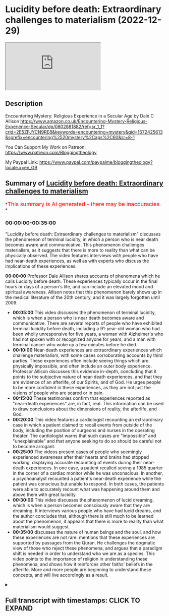# Lucidity before death: Extraordinary challenges to materialism (2022-12-29)

<iframe loading='lazy' allow='autoplay' src='https://www.youtube.com/embed/Xsuu31AUCRw'></iframe>

## Description

Encountering Mystery: Religious Experience in a Secular Age by Dale C Allison <https://www.amazon.co.uk/Encountering-Mystery-Religious-Experience-Secular/dp/0802881882/ref=sr_1_1?crid=2E5ZFJYCN9RE8&keywords=encountering+mystery&qid=1672425613&sprefix=encountering%2520mystery%2Caps%2C60&sr=8-1>

You Can Support My Work on Patreon:
<https://www.patreon.com/Bloggingtheology>

My Paypal Link:
<https://www.paypal.com/paypalme/bloggingtheology?locale.x=en_GB>

## Summary of [Lucidity before death: Extraordinary challenges to materialism](https://www.youtube.com/watch?v=Xsuu31AUCRw)

\*<span style="color:red; font-size:125%">This summary is AI generated - there may be inaccuracies</span>. \*

### <a onclick="modifyYTiframeseektime('0')">00:00:00-00:35:00</a>

"Lucidity before death: Extraordinary challenges to materialism" discusses the phenomenon of terminal lucidity, in which a person who is near death becomes aware and communicative. This phenomenon challenges materialism, as it suggests that there is more to reality than what can be physically observed. The video features interviews with people who have had near-death experiences, as well as with experts who discuss the implications of these experiences.

**<a onclick="modifyYTiframeseektime('0')">00:00:00</a>**  Professor Dale Allison shares accounts of phenomena which he calls Lucidity before death. These experiences typically occur in the final hours or days of a person's life, and can include an elevated mood and spiritual awareness. Allison notes that this phenomenon barely shows up in the medical literature of the 20th century, and it was largely forgotten until 2009.

*   **<a onclick="modifyYTiframeseektime('300')">00:05:00</a>** This video discusses the phenomenon of terminal lucidity, which is when a person who is near death becomes aware and communicative. There are several reports of people who have exhibited terminal lucidity before death, including a 91-year-old woman who had been wholly unresponsive for five years, a woman with Alzheimer's who had not spoken with or recognized anyone for years, and a man with terminal cancer who woke up a few minutes before he died.
*   **<a onclick="modifyYTiframeseektime('600')">00:10:00</a>** Near-death experiences are extraordinary experiences which challenge materialism, with some cases corroborating accounts by third parties. These experiences often include seeing things which are physically impossible, and often include an outer body experience. Professor Allison discusses this evidence in-depth, concluding that it points to the subjective nature of near-death experiences, and that they are evidence of an afterlife, of our Spirits, and of God. He urges people to be more confident in these experiences, as they are not just the visions of people who are scared or in pain.
*   **<a onclick="modifyYTiframeseektime('900')">00:15:00</a>** These testimonies confirm that experiences reported as "near-death experiences" are, in fact, real. This information can be used to draw conclusions about the dimensions of reality, the afterlife, and God.
*   **<a onclick="modifyYTiframeseektime('1200')">00:20:00</a>** This video features a cardiologist recounting an extraordinary case in which a patient claimed to recall events from outside of the body, including the position of surgeons and nurses in the operating theater. The cardiologist warns that such cases are "impossible" and "unexplainable" and that anyone seeking to do so should be careful not to become arrogant.
*   **<a onclick="modifyYTiframeseektime('1500')">00:25:00</a>** The videos present cases of people who seemingly experienced awareness after their hearts and brains had stopped working, displaying accurate recounting of events during their near-death experiences. In one case, a patient recalled seeing a 1985 quarter in the corner of a cardiac monitor while he was unconscious. In another, a psychoanalyst recounted a patient's near-death experience while the patient was conscious but unable to respond. In both cases, the patients were able to accurately recount what was happening around them and above them with great lucidity.
*   **<a onclick="modifyYTiframeseektime('1800')">00:30:00</a>** This video discusses the phenomenon of lucid dreaming, which is when a person becomes consciously aware that they are dreaming. It interviews various people who have had lucid dreams, and the author concludes that, although there is still much to be learned about the phenomenon, it appears that there is more to reality than what materialism would suggest.
*   **<a onclick="modifyYTiframeseektime('2100')">00:35:00</a>** discusses the nature of human beings and the soul, and how these experiences are not rare. mentions that these experiences are supported by passages from the Quran. He challenges the dogmatic view of those who reject these phenomena, and argues that a paradigm shift is needed in order to understand who we are as a species. This video points to the importance of religion in understanding these phenomena, and shows how it reinforces other faiths' beliefs in the afterlife. More and more people are beginning to understand these concepts, and will live accordingly as a result.

<details><summary><h2>Full transcript with timestamps: CLICK TO EXPAND</h2></summary>

<a onclick="modifyYTiframeseektime('4')">0:00:04</a> in this video I want to share with you\ <a onclick="modifyYTiframeseektime('6')">0:00:06</a> some extraordinary challenges to\ <a onclick="modifyYTiframeseektime('9')">0:00:09</a> materialism materialism is a philosophy\ <a onclick="modifyYTiframeseektime('12')">0:00:12</a> which is pretty dominant in the west and\ <a onclick="modifyYTiframeseektime('14')">0:00:14</a> it has a certain understanding of who we\ <a onclick="modifyYTiframeseektime('16')">0:00:16</a> are as human beings and I think this is\ <a onclick="modifyYTiframeseektime('19')">0:00:19</a> coming under sustained critique and\ <a onclick="modifyYTiframeseektime('21')">0:00:21</a> Challenge and nowhere more so in the\ <a onclick="modifyYTiframeseektime('24')">0:00:24</a> area of near-death experiences and\ <a onclick="modifyYTiframeseektime('27')">0:00:27</a> lucidity before death and other\ <a onclick="modifyYTiframeseektime('29')">0:00:29</a> remarkable phenomena which are now very\ <a onclick="modifyYTiframeseektime('31')">0:00:31</a> well researched and documented often in\ <a onclick="modifyYTiframeseektime('34')">0:00:34</a> peer-reviewed academic journals\ <a onclick="modifyYTiframeseektime('37')">0:00:37</a> and I want to share some of these\ <a onclick="modifyYTiframeseektime('39')">0:00:39</a> accounts with you because I found them\ <a onclick="modifyYTiframeseektime('41')">0:00:41</a> mind-blowing when I first came across\ <a onclick="modifyYTiframeseektime('42')">0:00:42</a> them and I thought wow this tells us\ <a onclick="modifyYTiframeseektime('44')">0:00:44</a> something extraordinary about who we are\ <a onclick="modifyYTiframeseektime('47')">0:00:47</a> as a species and also the universe that\ <a onclick="modifyYTiframeseektime('49')">0:00:49</a> we live in as well as well as the\ <a onclick="modifyYTiframeseektime('52')">0:00:52</a> Transcendent spiritual realm now I'm\ <a onclick="modifyYTiframeseektime('54')">0:00:54</a> going to be drawing um many of these\ <a onclick="modifyYTiframeseektime('56')">0:00:56</a> accounts from this book uh encountering\ <a onclick="modifyYTiframeseektime('58')">0:00:58</a> mystery religious experience in a\ <a onclick="modifyYTiframeseektime('61')">0:01:01</a> secular age by Professor Dale Allison\ <a onclick="modifyYTiframeseektime('63')">0:01:03</a> who's a professor at Princeton in\ <a onclick="modifyYTiframeseektime('66')">0:01:06</a> America\ <a onclick="modifyYTiframeseektime('67')">0:01:07</a> um and I had the privilege of\ <a onclick="modifyYTiframeseektime('68')">0:01:08</a> interviewing him recently on blogging\ <a onclick="modifyYTiframeseektime('70')">0:01:10</a> theology do watch that video so the\ <a onclick="modifyYTiframeseektime('72')">0:01:12</a> first thing I want to share with you is\ <a onclick="modifyYTiframeseektime('74')">0:01:14</a> the phenomena that he uh recounts in his\ <a onclick="modifyYTiframeseektime('76')">0:01:16</a> book firstly what he calls Lucidity\ <a onclick="modifyYTiframeseektime('80')">0:01:20</a> before death Lucidity before death what\ <a onclick="modifyYTiframeseektime('83')">0:01:23</a> is this phenomena well let me if you're\ <a onclick="modifyYTiframeseektime('85')">0:01:25</a> not aware of it is extraordinary and I\ <a onclick="modifyYTiframeseektime('87')">0:01:27</a> want to share it with you uh what he\ <a onclick="modifyYTiframeseektime('89')">0:01:29</a> says here and he quotes many\ <a onclick="modifyYTiframeseektime('91')">0:01:31</a> um sources and research about this so he\ <a onclick="modifyYTiframeseektime('94')">0:01:34</a> begins on page 103.\ <a onclick="modifyYTiframeseektime('97')">0:01:37</a> in the middle of the 19th century a\ <a onclick="modifyYTiframeseektime('100')">0:01:40</a> French doctor wrote\ <a onclick="modifyYTiframeseektime('102')">0:01:42</a> in certain diseases the senses acquire\ <a onclick="modifyYTiframeseektime('105')">0:01:45</a> an extraordinary delicacy on the\ <a onclick="modifyYTiframeseektime('108')">0:01:48</a> approach of death\ <a onclick="modifyYTiframeseektime('109')">0:01:49</a> when the sick person astonishes those\ <a onclick="modifyYTiframeseektime('112')">0:01:52</a> about him by the elevation of his\ <a onclick="modifyYTiframeseektime('115')">0:01:55</a> thoughts\ <a onclick="modifyYTiframeseektime('116')">0:01:56</a> and the sudden Lucidity of a mind which\ <a onclick="modifyYTiframeseektime('119')">0:01:59</a> has been obscured during many long years\ <a onclick="modifyYTiframeseektime('123')">0:02:03</a> end quote\ <a onclick="modifyYTiframeseektime('125')">0:02:05</a> similar other words from a British\ <a onclick="modifyYTiframeseektime('127')">0:02:07</a> physician of the same Century quote we\ <a onclick="modifyYTiframeseektime('130')">0:02:10</a> have all observed the Mind clear up in\ <a onclick="modifyYTiframeseektime('133')">0:02:13</a> an extraordinary manner in the last\ <a onclick="modifyYTiframeseektime('136')">0:02:16</a> hours of life\ <a onclick="modifyYTiframeseektime('137')">0:02:17</a> when the terminated even in the course\ <a onclick="modifyYTiframeseektime('140')">0:02:20</a> in even in the ordinary course of nature\ <a onclick="modifyYTiframeseektime('143')">0:02:23</a> but certainly still more remarkable when\ <a onclick="modifyYTiframeseektime('147')">0:02:27</a> is being cut short by disease when uh\ <a onclick="modifyYTiframeseektime('151')">0:02:31</a> which have effect which had affected for\ <a onclick="modifyYTiframeseektime('154')">0:02:34</a> a Time the intellectual faculties end\ <a onclick="modifyYTiframeseektime('158')">0:02:38</a> quote and Alison explains in more detail\ <a onclick="modifyYTiframeseektime('161')">0:02:41</a> what this phenomena are he continues\ <a onclick="modifyYTiframeseektime('164')">0:02:44</a> these remarks represent once common\ <a onclick="modifyYTiframeseektime('167')">0:02:47</a> knowledge so this is widely known in our\ <a onclick="modifyYTiframeseektime('170')">0:02:50</a> civilization uh before more recent times\ <a onclick="modifyYTiframeseektime('174')">0:02:54</a> Hippocrates Cicero Plutarch and Galen is\ <a onclick="modifyYTiframeseektime('178')">0:02:58</a> a figures in the ancient world as well\ <a onclick="modifyYTiframeseektime('180')">0:03:00</a> as doctors in the 18th and 19th\ <a onclick="modifyYTiframeseektime('182')">0:03:02</a> centuries reported cases of the confused\ <a onclick="modifyYTiframeseektime('186')">0:03:06</a> or cognitively inert becoming shortly\ <a onclick="modifyYTiframeseektime('190')">0:03:10</a> before death perfectly Lucid so these\ <a onclick="modifyYTiframeseektime('193')">0:03:13</a> people are about to whose lives are\ <a onclick="modifyYTiframeseektime('195')">0:03:15</a> about to end on this Earth and they may\ <a onclick="modifyYTiframeseektime('198')">0:03:18</a> have been Advanced stages of illness and\ <a onclick="modifyYTiframeseektime('201')">0:03:21</a> sickness and suddenly they become very\ <a onclick="modifyYTiframeseektime('203')">0:03:23</a> very lucid perfectly Lucid perfectly\ <a onclick="modifyYTiframeseektime('205')">0:03:25</a> clear and aware and awake\ <a onclick="modifyYTiframeseektime('209')">0:03:29</a> William monk in a book published in 1887\ <a onclick="modifyYTiframeseektime('212')">0:03:32</a> remarked that Lucidity before death\ <a onclick="modifyYTiframeseektime('216')">0:03:36</a> quote has impressed and surprised\ <a onclick="modifyYTiframeseektime('218')">0:03:38</a> Mankind from the earliest ages unquote\ <a onclick="modifyYTiframeseektime('223')">0:03:43</a> Now Alison goes on to say something very\ <a onclick="modifyYTiframeseektime('225')">0:03:45</a> interesting the phenomenon however\ <a onclick="modifyYTiframeseektime('227')">0:03:47</a> barely shows up in the medical\ <a onclick="modifyYTiframeseektime('230')">0:03:50</a> literature of the 20th centuries this\ <a onclick="modifyYTiframeseektime('232')">0:03:52</a> guy I've not noticed or ignored by the\ <a onclick="modifyYTiframeseektime('235')">0:03:55</a> doctor's profession by the medical\ <a onclick="modifyYTiframeseektime('236')">0:03:56</a> profession it seems to be largely\ <a onclick="modifyYTiframeseektime('239')">0:03:59</a> forgotten until\ <a onclick="modifyYTiframeseektime('241')">0:04:01</a> 2009 he says when a German biologist\ <a onclick="modifyYTiframeseektime('245')">0:04:05</a> Michael Nam published a survey of\ <a onclick="modifyYTiframeseektime('248')">0:04:08</a> relevant cases and coined the phrase in\ <a onclick="modifyYTiframeseektime('252')">0:04:12</a> English translates as terminal lucidity\ <a onclick="modifyYTiframeseektime('256')">0:04:16</a> he offers this description quote the\ <a onclick="modifyYTiframeseektime('259')">0:04:19</a> re-emergence of normal or unusually\ <a onclick="modifyYTiframeseektime('262')">0:04:22</a> enhanced medical abilities in dull\ <a onclick="modifyYTiframeseektime('266')">0:04:26</a> unconscious or mentally ill patients\ <a onclick="modifyYTiframeseektime('269')">0:04:29</a> shortly before death\ <a onclick="modifyYTiframeseektime('271')">0:04:31</a> including considerable elevation of mood\ <a onclick="modifyYTiframeseektime('274')">0:04:34</a> and spiritual affectation or the ability\ <a onclick="modifyYTiframeseektime('277')">0:04:37</a> to speak in a previously unusual\ <a onclick="modifyYTiframeseektime('280')">0:04:40</a> spiritualized and elated manner end\ <a onclick="modifyYTiframeseektime('284')">0:04:44</a> quote to illustrate\ <a onclick="modifyYTiframeseektime('287')">0:04:47</a> Scott Hague a well-known medical\ <a onclick="modifyYTiframeseektime('289')">0:04:49</a> columnist and clinical professor of\ <a onclick="modifyYTiframeseektime('292')">0:04:52</a> orthopedic surgery at Columbia\ <a onclick="modifyYTiframeseektime('294')">0:04:54</a> University College of Physicians and\ <a onclick="modifyYTiframeseektime('296')">0:04:56</a> surgeons had a patient David\ <a onclick="modifyYTiframeseektime('300')">0:05:00</a> whose lung cancer as so often happens\ <a onclick="modifyYTiframeseektime('303')">0:05:03</a> had met as day-sized to his brain\ <a onclick="modifyYTiframeseektime('307')">0:05:07</a> David's speech as a result was slurred\ <a onclick="modifyYTiframeseektime('310')">0:05:10</a> then he became incoherent then he could\ <a onclick="modifyYTiframeseektime('314')">0:05:14</a> no longer move he eventually became holy\ <a onclick="modifyYTiframeseektime('318')">0:05:18</a> unresponsive\ <a onclick="modifyYTiframeseektime('320')">0:05:20</a> in other words there was no reaction\ <a onclick="modifyYTiframeseektime('322')">0:05:22</a> from them at all according to Professor\ <a onclick="modifyYTiframeseektime('325')">0:05:25</a> Hague he showed no expression no\ <a onclick="modifyYTiframeseektime('328')">0:05:28</a> response to anything we did to him as\ <a onclick="modifyYTiframeseektime('330')">0:05:30</a> far as I could tell he was just not\ <a onclick="modifyYTiframeseektime('332')">0:05:32</a> there end quote\ <a onclick="modifyYTiframeseektime('334')">0:05:34</a> a scan revealed that cancer had eaten\ <a onclick="modifyYTiframeseektime('337')">0:05:37</a> most of his brain and yet an hour before\ <a onclick="modifyYTiframeseektime('342')">0:05:42</a> his death and after he had already begun\ <a onclick="modifyYTiframeseektime('345')">0:05:45</a> to breathe irregularly he awakened so\ <a onclick="modifyYTiframeseektime('348')">0:05:48</a> David actually awakened\ <a onclick="modifyYTiframeseektime('350')">0:05:50</a> he smiled spoke clearly to his gathered\ <a onclick="modifyYTiframeseektime('354')">0:05:54</a> family and held their hands\ <a onclick="modifyYTiframeseektime('356')">0:05:56</a> only then did he slip away\ <a onclick="modifyYTiframeseektime('360')">0:06:00</a> the attending nurse opined that it was\ <a onclick="modifyYTiframeseektime('363')">0:06:03</a> quote like a miracle\ <a onclick="modifyYTiframeseektime('366')">0:06:06</a> this was Professor hague's verdict\ <a onclick="modifyYTiframeseektime('368')">0:06:08</a> remember this is a medical professional\ <a onclick="modifyYTiframeseektime('370')">0:06:10</a> quote it wasn't David's brain that woke\ <a onclick="modifyYTiframeseektime('373')">0:06:13</a> him up to say goodbye that Friday his\ <a onclick="modifyYTiframeseektime('377')">0:06:17</a> brain had already been destroyed\ <a onclick="modifyYTiframeseektime('380')">0:06:20</a> tumor metastasizes don't simply occupy\ <a onclick="modifyYTiframeseektime('384')">0:06:24</a> space and press on things leaving a\ <a onclick="modifyYTiframeseektime('387')">0:06:27</a> whole brain the metastases actually\ <a onclick="modifyYTiframeseektime('390')">0:06:30</a> replace tissue where that gray stuff\ <a onclick="modifyYTiframeseektime('393')">0:06:33</a> grows the brain is just not their end\ <a onclick="modifyYTiframeseektime('398')">0:06:38</a> quote it's remarkable quote from the\ <a onclick="modifyYTiframeseektime('400')">0:06:40</a> professor there the guy basically had\ <a onclick="modifyYTiframeseektime('402')">0:06:42</a> little brain left it certainly wasn't\ <a onclick="modifyYTiframeseektime('404')">0:06:44</a> able to communicate in any way that\ <a onclick="modifyYTiframeseektime('407')">0:06:47</a> medical science could possibly\ <a onclick="modifyYTiframeseektime('408')">0:06:48</a> understand and yet he became fully aware\ <a onclick="modifyYTiframeseektime('411')">0:06:51</a> alert awake and it could hold normal\ <a onclick="modifyYTiframeseektime('413')">0:06:53</a> conversations the moment before he\ <a onclick="modifyYTiframeseektime('417')">0:06:57</a> passed away just an hour or so before he\ <a onclick="modifyYTiframeseektime('419')">0:06:59</a> passed away\ <a onclick="modifyYTiframeseektime('420')">0:07:00</a> remarkable uh uh confirmed authentic\ <a onclick="modifyYTiframeseektime('424')">0:07:04</a> report from a medical profession a\ <a onclick="modifyYTiframeseektime('426')">0:07:06</a> professional\ <a onclick="modifyYTiframeseektime('427')">0:07:07</a> next uh paragraph even Alzheimer's\ <a onclick="modifyYTiframeseektime('431')">0:07:11</a> patience reports Professor Adele Ellison\ <a onclick="modifyYTiframeseektime('434')">0:07:14</a> can exhibit terminal Lucidity so we all\ <a onclick="modifyYTiframeseektime('438')">0:07:18</a> know unfortunately of Alzheimer's\ <a onclick="modifyYTiframeseektime('439')">0:07:19</a> patients in a very Advanced stage who\ <a onclick="modifyYTiframeseektime('441')">0:07:21</a> are virtually unable to communicate but\ <a onclick="modifyYTiframeseektime('444')">0:07:24</a> these people\ <a onclick="modifyYTiframeseektime('445')">0:07:25</a> can exhibit terminal acidity in other\ <a onclick="modifyYTiframeseektime('448')">0:07:28</a> words at approaching death\ <a onclick="modifyYTiframeseektime('449')">0:07:29</a> over 1 91 year old woman had been wholly\ <a onclick="modifyYTiframeseektime('454')">0:07:34</a> unresponsive for five years nothing\ <a onclick="modifyYTiframeseektime('458')">0:07:38</a> hinted that that she recognized anyone\ <a onclick="modifyYTiframeseektime('461')">0:07:41</a> including her own daughter who was her\ <a onclick="modifyYTiframeseektime('464')">0:07:44</a> caretaker\ <a onclick="modifyYTiframeseektime('465')">0:07:45</a> nevertheless a few minutes before she\ <a onclick="modifyYTiframeseektime('468')">0:07:48</a> died she began to engage in a coherent\ <a onclick="modifyYTiframeseektime('471')">0:07:51</a> conversation\ <a onclick="modifyYTiframeseektime('472')">0:07:52</a> she spoke about death her church her\ <a onclick="modifyYTiframeseektime('475')">0:07:55</a> family\ <a onclick="modifyYTiframeseektime('476')">0:07:56</a> her daughter was naturally enough\ <a onclick="modifyYTiframeseektime('478')">0:07:58</a> utterly baffled at her mother's\ <a onclick="modifyYTiframeseektime('481')">0:08:01</a> momentary return to her earlier\ <a onclick="modifyYTiframeseektime('484')">0:08:04</a> articulate self\ <a onclick="modifyYTiframeseektime('487')">0:08:07</a> in a similar case a woman with\ <a onclick="modifyYTiframeseektime('489')">0:08:09</a> Alzheimer's had not spoken with or\ <a onclick="modifyYTiframeseektime('491')">0:08:11</a> recognized anyone for years this is one\ <a onclick="modifyYTiframeseektime('493')">0:08:13</a> of the most distressing things about\ <a onclick="modifyYTiframeseektime('494')">0:08:14</a> Alzheimer not being able to recognize\ <a onclick="modifyYTiframeseektime('496')">0:08:16</a> the person without something is not\ <a onclick="modifyYTiframeseektime('498')">0:08:18</a> recognizing any of their family their\ <a onclick="modifyYTiframeseektime('500')">0:08:20</a> close family their loved ones at all\ <a onclick="modifyYTiframeseektime('502')">0:08:22</a> very distressing yet a week before she\ <a onclick="modifyYTiframeseektime('506')">0:08:26</a> died she abruptly stirred from in\ <a onclick="modifyYTiframeseektime('508')">0:08:28</a> sentience and began conversing with her\ <a onclick="modifyYTiframeseektime('511')">0:08:31</a> granddaughter asking questions about the\ <a onclick="modifyYTiframeseektime('514')">0:08:34</a> family and offering advice\ <a onclick="modifyYTiframeseektime('517')">0:08:37</a> her granddaughter was taken aback by\ <a onclick="modifyYTiframeseektime('520')">0:08:40</a> this flabbergasting flash of Vitality\ <a onclick="modifyYTiframeseektime('522')">0:08:42</a> and later remarked it was like talking\ <a onclick="modifyYTiframeseektime('525')">0:08:45</a> to Rip Van Winkle and quote\ <a onclick="modifyYTiframeseektime('529')">0:08:49</a> these last two accounts not only\ <a onclick="modifyYTiframeseektime('531')">0:08:51</a> illustrate terminal Lucidity but give a\ <a onclick="modifyYTiframeseektime('534')">0:08:54</a> sense of what is usually communicated\ <a onclick="modifyYTiframeseektime('538')">0:08:58</a> as smart has noticed of all those I\ <a onclick="modifyYTiframeseektime('542')">0:09:02</a> interviewed no one had a story in which\ <a onclick="modifyYTiframeseektime('545')">0:09:05</a> angry or spiteful words were spoken\ <a onclick="modifyYTiframeseektime('547')">0:09:07</a> during the window of lucidity most of\ <a onclick="modifyYTiframeseektime('551')">0:09:11</a> the stories included final requests for\ <a onclick="modifyYTiframeseektime('553')">0:09:13</a> favorite foods or final reconciliations\ <a onclick="modifyYTiframeseektime('557')">0:09:17</a> or pronouncements of Love end quote\ <a onclick="modifyYTiframeseektime('561')">0:09:21</a> another expert has related that the most\ <a onclick="modifyYTiframeseektime('563')">0:09:23</a> common themes are memories preparation\ <a onclick="modifyYTiframeseektime('566')">0:09:26</a> for Death final wishes bodily issues\ <a onclick="modifyYTiframeseektime('570')">0:09:30</a> such as hunger and awareness of imminent\ <a onclick="modifyYTiframeseektime('573')">0:09:33</a> departure\ <a onclick="modifyYTiframeseektime('574')">0:09:34</a> now the chapter goes on to discuss this\ <a onclick="modifyYTiframeseektime('576')">0:09:36</a> in further detail Lucidity before death\ <a onclick="modifyYTiframeseektime('579')">0:09:39</a> I'm not going to quote all of it you're\ <a onclick="modifyYTiframeseektime('581')">0:09:41</a> very welcome obviously to read it\ <a onclick="modifyYTiframeseektime('582')">0:09:42</a> yourselves and I do recommend this book\ <a onclick="modifyYTiframeseektime('585')">0:09:45</a> as an extraordinary like Encyclopedia of\ <a onclick="modifyYTiframeseektime('588')">0:09:48</a> a phenomena that are very well\ <a onclick="modifyYTiframeseektime('590')">0:09:50</a> documented and researched today in\ <a onclick="modifyYTiframeseektime('593')">0:09:53</a> medical journals in in many other ways\ <a onclick="modifyYTiframeseektime('596')">0:09:56</a> which are not really impinging on our\ <a onclick="modifyYTiframeseektime('598')">0:09:58</a> Consciousness in our materialist Society\ <a onclick="modifyYTiframeseektime('602')">0:10:02</a> I just now want to come to a second\ <a onclick="modifyYTiframeseektime('605')">0:10:05</a> category of extraordinary phenomena\ <a onclick="modifyYTiframeseektime('608')">0:10:08</a> which challenges materialism and these\ <a onclick="modifyYTiframeseektime('611')">0:10:11</a> of course are the near-death experiences\ <a onclick="modifyYTiframeseektime('613')">0:10:13</a> these are coming quite well known now I\ <a onclick="modifyYTiframeseektime('616')">0:10:16</a> just want to look at some of the\ <a onclick="modifyYTiframeseektime('617')">0:10:17</a> accounts of these near-death experiences\ <a onclick="modifyYTiframeseektime('619')">0:10:19</a> to give you a flavor of what they're\ <a onclick="modifyYTiframeseektime('622')">0:10:22</a> like because they're not kind of vague\ <a onclick="modifyYTiframeseektime('624')">0:10:24</a> senses of a light uh you know as you\ <a onclick="modifyYTiframeseektime('627')">0:10:27</a> approach death oh I saw a light and it\ <a onclick="modifyYTiframeseektime('629')">0:10:29</a> was all very uh Heavenly and nice no no\ <a onclick="modifyYTiframeseektime('632')">0:10:32</a> there's some really fascinating details\ <a onclick="modifyYTiframeseektime('634')">0:10:34</a> which corroborates but often by Third\ <a onclick="modifyYTiframeseektime('638')">0:10:38</a> parties that what this person\ <a onclick="modifyYTiframeseektime('640')">0:10:40</a> experiences objectively real and\ <a onclick="modifyYTiframeseektime('643')">0:10:43</a> reliable it's not just a vision that\ <a onclick="modifyYTiframeseektime('645')">0:10:45</a> people have\ <a onclick="modifyYTiframeseektime('647')">0:10:47</a> so um Dale Martin uh sorry Dell Allison\ <a onclick="modifyYTiframeseektime('650')">0:10:50</a> says on page 133 the most intriguing\ <a onclick="modifyYTiframeseektime('653')">0:10:53</a> evidence for the extra subjective nature\ <a onclick="modifyYTiframeseektime('657')">0:10:57</a> of ndes in other words the objective\ <a onclick="modifyYTiframeseektime('659')">0:10:59</a> nature of NDS is this\ <a onclick="modifyYTiframeseektime('661')">0:11:01</a> many people claim to have seen while\ <a onclick="modifyYTiframeseektime('665')">0:11:05</a> under anesthesia or otherwise\ <a onclick="modifyYTiframeseektime('667')">0:11:07</a> unconscious from and from a point of\ <a onclick="modifyYTiframeseektime('670')">0:11:10</a> view outside their body things that they\ <a onclick="modifyYTiframeseektime('674')">0:11:14</a> should not have been able to see things\ <a onclick="modifyYTiframeseektime('676')">0:11:16</a> sort of physically impossible\ <a onclick="modifyYTiframeseektime('679')">0:11:19</a> for the patient or the person who had\ <a onclick="modifyYTiframeseektime('681')">0:11:21</a> the ND to have seen by any understanding\ <a onclick="modifyYTiframeseektime('683')">0:11:23</a> of the laws of physics that we we\ <a onclick="modifyYTiframeseektime('685')">0:11:25</a> currently hold\ <a onclick="modifyYTiframeseektime('687')">0:11:27</a> even if\ <a onclick="modifyYTiframeseektime('688')">0:11:28</a> single such claim is true\ <a onclick="modifyYTiframeseektime('691')">0:11:31</a> standard accounts of sense perceptions\ <a onclick="modifyYTiframeseektime('694')">0:11:34</a> cannot to understate the matter be the\ <a onclick="modifyYTiframeseektime('697')">0:11:37</a> whole picture and this is a\ <a onclick="modifyYTiframeseektime('699')">0:11:39</a> characteristic of Professor Allison he\ <a onclick="modifyYTiframeseektime('701')">0:11:41</a> tends to understate matters I want to go\ <a onclick="modifyYTiframeseektime('704')">0:11:44</a> much further in my conclusion and draw\ <a onclick="modifyYTiframeseektime('706')">0:11:46</a> out the what I think are the fairly\ <a onclick="modifyYTiframeseektime('709')">0:11:49</a> reasonable conclusions that one can draw\ <a onclick="modifyYTiframeseektime('712')">0:11:52</a> from the phenomena he discusses and I\ <a onclick="modifyYTiframeseektime('715')">0:11:55</a> can be much we can be much more explicit\ <a onclick="modifyYTiframeseektime('717')">0:11:57</a> I think than him about what this tells\ <a onclick="modifyYTiframeseektime('720')">0:12:00</a> us about the universe about us as human\ <a onclick="modifyYTiframeseektime('722')">0:12:02</a> beings about the afterlife about God\ <a onclick="modifyYTiframeseektime('725')">0:12:05</a> about the Transcendent about our souls\ <a onclick="modifyYTiframeseektime('727')">0:12:07</a> our Spirits we can be much I think more\ <a onclick="modifyYTiframeseektime('729')">0:12:09</a> confident\ <a onclick="modifyYTiframeseektime('730')">0:12:10</a> uh the Dell Allison Hughes trying to be\ <a onclick="modifyYTiframeseektime('733')">0:12:13</a> more perhaps more reticent so as not\ <a onclick="modifyYTiframeseektime('736')">0:12:16</a> perhaps to put off some people but the\ <a onclick="modifyYTiframeseektime('737')">0:12:17</a> evidence is very clear anyway some cases\ <a onclick="modifyYTiframeseektime('740')">0:12:20</a> are well known and appear in the\ <a onclick="modifyYTiframeseektime('742')">0:12:22</a> literature again and again\ <a onclick="modifyYTiframeseektime('745')">0:12:25</a> there is the story of the man who after\ <a onclick="modifyYTiframeseektime('747')">0:12:27</a> a massive heart attack was cyanotic and\ <a onclick="modifyYTiframeseektime('751')">0:12:31</a> comatose before surgery\ <a onclick="modifyYTiframeseektime('754')">0:12:34</a> immediately proceeding intubation a\ <a onclick="modifyYTiframeseektime('757')">0:12:37</a> nurse removed his dentures and put them\ <a onclick="modifyYTiframeseektime('760')">0:12:40</a> on a crash cut\ <a onclick="modifyYTiframeseektime('762')">0:12:42</a> regaining Consciousness a week later he\ <a onclick="modifyYTiframeseektime('766')">0:12:46</a> said to the nurse you know where my\ <a onclick="modifyYTiframeseektime('768')">0:12:48</a> dentures are yes you were there when\ <a onclick="modifyYTiframeseektime('771')">0:12:51</a> they brought me into the hospital and\ <a onclick="modifyYTiframeseektime('774')">0:12:54</a> you took the Dentures out of my mouth\ <a onclick="modifyYTiframeseektime('776')">0:12:56</a> and put them on that cart\ <a onclick="modifyYTiframeseektime('778')">0:12:58</a> it had all those bottles on it and there\ <a onclick="modifyYTiframeseektime('782')">0:13:02</a> was a sliding drawer underneath and you\ <a onclick="modifyYTiframeseektime('785')">0:13:05</a> can put my teeth there and you put my\ <a onclick="modifyYTiframeseektime('787')">0:13:07</a> teeth there end quote\ <a onclick="modifyYTiframeseektime('789')">0:13:09</a> how did he know how could he see\ <a onclick="modifyYTiframeseektime('792')">0:13:12</a> there's also the story of Maria who\ <a onclick="modifyYTiframeseektime('795')">0:13:15</a> suffered a heart attack while in\ <a onclick="modifyYTiframeseektime('797')">0:13:17</a> hospital\ <a onclick="modifyYTiframeseektime('798')">0:13:18</a> she told her social work about during\ <a onclick="modifyYTiframeseektime('801')">0:13:21</a> her nde she had seen a dark blue tennis\ <a onclick="modifyYTiframeseektime('805')">0:13:25</a> shoe on a Ledge on the third floor near\ <a onclick="modifyYTiframeseektime('809')">0:13:29</a> a window\ <a onclick="modifyYTiframeseektime('810')">0:13:30</a> social workers subsequently found the\ <a onclick="modifyYTiframeseektime('812')">0:13:32</a> shoot and reported that it could not be\ <a onclick="modifyYTiframeseektime('814')">0:13:34</a> seen from inside the hospital\ <a onclick="modifyYTiframeseektime('817')">0:13:37</a> so Maria here's seen something that is\ <a onclick="modifyYTiframeseektime('819')">0:13:39</a> physically impossible to see by the\ <a onclick="modifyYTiframeseektime('821')">0:13:41</a> normal understandings of what is\ <a onclick="modifyYTiframeseektime('823')">0:13:43</a> possible\ <a onclick="modifyYTiframeseektime('824')">0:13:44</a> and then there's the story of Pam\ <a onclick="modifyYTiframeseektime('826')">0:13:46</a> Reynolds in order to treat a large brain\ <a onclick="modifyYTiframeseektime('829')">0:13:49</a> aneurysm her daughter's induced\ <a onclick="modifyYTiframeseektime('832')">0:13:52</a> hypothermic Cardiac Arrest they chilled\ <a onclick="modifyYTiframeseektime('836')">0:13:56</a> her blood stopped her heart then drained\ <a onclick="modifyYTiframeseektime('839')">0:13:59</a> the blood from her brain\ <a onclick="modifyYTiframeseektime('841')">0:14:01</a> during repair of the aneurysm her EEG\ <a onclick="modifyYTiframeseektime('844')">0:14:04</a> was flat in other words in a pocket\ <a onclick="modifyYTiframeseektime('847')">0:14:07</a> Ascend she was dead basically or\ <a onclick="modifyYTiframeseektime('850')">0:14:10</a> virtually dead\ <a onclick="modifyYTiframeseektime('851')">0:14:11</a> nevertheless upon Awakening she reported\ <a onclick="modifyYTiframeseektime('855')">0:14:15</a> a detailed nde\ <a onclick="modifyYTiframeseektime('858')">0:14:18</a> included\ <a onclick="modifyYTiframeseektime('860')">0:14:20</a> describing the little saw used to cut\ <a onclick="modifyYTiframeseektime('863')">0:14:23</a> open her skull and hearing things she\ <a onclick="modifyYTiframeseektime('866')">0:14:26</a> should have been unable to hear it's\ <a onclick="modifyYTiframeseektime('868')">0:14:28</a> another way she had an outer body\ <a onclick="modifyYTiframeseektime('870')">0:14:30</a> experience observe what was going on\ <a onclick="modifyYTiframeseektime('871')">0:14:31</a> around her and heard conversations even\ <a onclick="modifyYTiframeseektime('874')">0:14:34</a> though you know EEG was flat so it\ <a onclick="modifyYTiframeseektime('877')">0:14:37</a> shouldn't be impossible for that to\ <a onclick="modifyYTiframeseektime('880')">0:14:40</a> happen\ <a onclick="modifyYTiframeseektime('882')">0:14:42</a> uh Professor Allison continues it's not\ <a onclick="modifyYTiframeseektime('884')">0:14:44</a> just that thousands of people\ <a onclick="modifyYTiframeseektime('886')">0:14:46</a> have purported that during their nde\ <a onclick="modifyYTiframeseektime('889')">0:14:49</a> they saw things they should not have\ <a onclick="modifyYTiframeseektime('892')">0:14:52</a> been able to see\ <a onclick="modifyYTiframeseektime('894')">0:14:54</a> in quite a few instances and this is a\ <a onclick="modifyYTiframeseektime('896')">0:14:56</a> really interesting point one one count\ <a onclick="modifyYTiframeseektime('899')">0:14:59</a> reckons the number in the literature to\ <a onclick="modifyYTiframeseektime('901')">0:15:01</a> be over 300 cases third party\ <a onclick="modifyYTiframeseektime('904')">0:15:04</a> confirmation has been claimed in other\ <a onclick="modifyYTiframeseektime('906')">0:15:06</a> words it wasn't just the person say oh\ <a onclick="modifyYTiframeseektime('908')">0:15:08</a> this happened to me\ <a onclick="modifyYTiframeseektime('909')">0:15:09</a> but other people usually medical\ <a onclick="modifyYTiframeseektime('911')">0:15:11</a> profession professionals have been able\ <a onclick="modifyYTiframeseektime('914')">0:15:14</a> to corroborate and confirm\ <a onclick="modifyYTiframeseektime('916')">0:15:16</a> what the person having the nde saw uh\ <a onclick="modifyYTiframeseektime('920')">0:15:20</a> witnessed recounted and heard and so on\ <a onclick="modifyYTiframeseektime('923')">0:15:23</a> so in other words these experiences have\ <a onclick="modifyYTiframeseektime('925')">0:15:25</a> been verified as authentic by any normal\ <a onclick="modifyYTiframeseektime('927')">0:15:27</a> definition of authenticity I would\ <a onclick="modifyYTiframeseektime('929')">0:15:29</a> suggest\ <a onclick="modifyYTiframeseektime('930')">0:15:30</a> this includes confirmation for medical\ <a onclick="modifyYTiframeseektime('933')">0:15:33</a> professionals on the scene consider\ <a onclick="modifyYTiframeseektime('935')">0:15:35</a> these first-hand testimonies now I'm now\ <a onclick="modifyYTiframeseektime('938')">0:15:38</a> going to mention some of these uh\ <a onclick="modifyYTiframeseektime('940')">0:15:40</a> testimonies that Alison has brought\ <a onclick="modifyYTiframeseektime('942')">0:15:42</a> together and put in his extraordinary\ <a onclick="modifyYTiframeseektime('945')">0:15:45</a> book\ <a onclick="modifyYTiframeseektime('945')">0:15:45</a> and then one I've read some of these I\ <a onclick="modifyYTiframeseektime('948')">0:15:48</a> will offer my uh own personal\ <a onclick="modifyYTiframeseektime('950')">0:15:50</a> conclusions what conclusions can we draw\ <a onclick="modifyYTiframeseektime('953')">0:15:53</a> from these testimonies what do they tell\ <a onclick="modifyYTiframeseektime('955')">0:15:55</a> us about us as human beings about the\ <a onclick="modifyYTiframeseektime('958')">0:15:58</a> world the universe about reality about\ <a onclick="modifyYTiframeseektime('960')">0:16:00</a> the dimensions we inhabit about the\ <a onclick="modifyYTiframeseektime('963')">0:16:03</a> afterlife about God and so on because\ <a onclick="modifyYTiframeseektime('966')">0:16:06</a> this information is very rich in uh\ <a onclick="modifyYTiframeseektime('968')">0:16:08</a> detail and suggests quite clear quite\ <a onclick="modifyYTiframeseektime('971')">0:16:11</a> clearly I think certain conclusions that\ <a onclick="modifyYTiframeseektime('974')">0:16:14</a> we can reasonably draw from the evidence\ <a onclick="modifyYTiframeseektime('977')">0:16:17</a> and I'll come to that at the end and a\ <a onclick="modifyYTiframeseektime('979')">0:16:19</a> couple of quotes also for macron I think\ <a onclick="modifyYTiframeseektime('981')">0:16:21</a> which confirm that these experiences are\ <a onclick="modifyYTiframeseektime('984')">0:16:24</a> certainly authentic in principle anyway\ <a onclick="modifyYTiframeseektime('987')">0:16:27</a> so here's a one testimony\ <a onclick="modifyYTiframeseektime('990')">0:16:30</a> these are the words of an ICU doctor so\ <a onclick="modifyYTiframeseektime('994')">0:16:34</a> there's a doctor's testimony\ <a onclick="modifyYTiframeseektime('996')">0:16:36</a> I operated on a woman under general\ <a onclick="modifyYTiframeseektime('998')">0:16:38</a> anesthetic and when she woke up she\ <a onclick="modifyYTiframeseektime('1001')">0:16:41</a> described her operation as if she had\ <a onclick="modifyYTiframeseektime('1004')">0:16:44</a> been on the ceiling\ <a onclick="modifyYTiframeseektime('1006')">0:16:46</a> not only that she also described the\ <a onclick="modifyYTiframeseektime('1008')">0:16:48</a> operation that took place in the next\ <a onclick="modifyYTiframeseektime('1011')">0:16:51</a> theater the amputation of a leg\ <a onclick="modifyYTiframeseektime('1014')">0:16:54</a> she saw the leg she saw them put the leg\ <a onclick="modifyYTiframeseektime('1018')">0:16:58</a> in a yellow bag\ <a onclick="modifyYTiframeseektime('1020')">0:17:00</a> she shouldn't possibly she couldn't\ <a onclick="modifyYTiframeseektime('1022')">0:17:02</a> possibly have invented that says the\ <a onclick="modifyYTiframeseektime('1024')">0:17:04</a> doctor and she described it as soon as\ <a onclick="modifyYTiframeseektime('1027')">0:17:07</a> she woke up\ <a onclick="modifyYTiframeseektime('1028')">0:17:08</a> I checked afterwards and the operation\ <a onclick="modifyYTiframeseektime('1031')">0:17:11</a> had indeed taken place in the next\ <a onclick="modifyYTiframeseektime('1034')">0:17:14</a> theater\ <a onclick="modifyYTiframeseektime('1035')">0:17:15</a> a leg had been amputated at the very\ <a onclick="modifyYTiframeseektime('1037')">0:17:17</a> same time that she was under anesthetic\ <a onclick="modifyYTiframeseektime('1040')">0:17:20</a> and thus totally disconnected from the\ <a onclick="modifyYTiframeseektime('1044')">0:17:24</a> world unquote wow what does that tell\ <a onclick="modifyYTiframeseektime('1047')">0:17:27</a> you so the person claimed to have been a\ <a onclick="modifyYTiframeseektime('1050')">0:17:30</a> spirit her whatever you call her soul\ <a onclick="modifyYTiframeseektime('1053')">0:17:33</a> left the body was in a position above\ <a onclick="modifyYTiframeseektime('1056')">0:17:36</a> her body\ <a onclick="modifyYTiframeseektime('1057')">0:17:37</a> observing what was going on to her body\ <a onclick="modifyYTiframeseektime('1059')">0:17:39</a> and also in other rooms in other\ <a onclick="modifyYTiframeseektime('1062')">0:17:42</a> theaters in the hospital and what she\ <a onclick="modifyYTiframeseektime('1064')">0:17:44</a> saw and what she recounted were verified\ <a onclick="modifyYTiframeseektime('1067')">0:17:47</a> by a medical profession as soon as she\ <a onclick="modifyYTiframeseektime('1070')">0:17:50</a> was conscious she recounted this and\ <a onclick="modifyYTiframeseektime('1071')">0:17:51</a> said yes that's exactly and he said the\ <a onclick="modifyYTiframeseektime('1073')">0:17:53</a> doctor said yes that indeed happened\ <a onclick="modifyYTiframeseektime('1078')">0:17:58</a> another these are the words of a\ <a onclick="modifyYTiframeseektime('1080')">0:18:00</a> cardiothoriac surgeon\ <a onclick="modifyYTiframeseektime('1082')">0:18:02</a> he so this is a medical a surgeon this\ <a onclick="modifyYTiframeseektime('1085')">0:18:05</a> time\ <a onclick="modifyYTiframeseektime('1086')">0:18:06</a> corroborating giving testimony\ <a onclick="modifyYTiframeseektime('1089')">0:18:09</a> corroborating third-party confirmation\ <a onclick="modifyYTiframeseektime('1091')">0:18:11</a> these are the words of a cardiothorac\ <a onclick="modifyYTiframeseektime('1094')">0:18:14</a> surgeon he the patient talked about the\ <a onclick="modifyYTiframeseektime('1098')">0:18:18</a> bright light at the end of the tunnel as\ <a onclick="modifyYTiframeseektime('1100')">0:18:20</a> I recall and so on this is fairly\ <a onclick="modifyYTiframeseektime('1102')">0:18:22</a> standard in ndes but the thing that\ <a onclick="modifyYTiframeseektime('1104')">0:18:24</a> astounded me was that he described that\ <a onclick="modifyYTiframeseektime('1108')">0:18:28</a> operating room\ <a onclick="modifyYTiframeseektime('1110')">0:18:30</a> floating around and saying I saw you and\ <a onclick="modifyYTiframeseektime('1113')">0:18:33</a> Dr canio standing in the doorway with\ <a onclick="modifyYTiframeseektime('1116')">0:18:36</a> your arms folded talking I saw the I\ <a onclick="modifyYTiframeseektime('1121')">0:18:41</a> didn't know where the anesthesiologist\ <a onclick="modifyYTiframeseektime('1124')">0:18:44</a> was but he came running back and I saw\ <a onclick="modifyYTiframeseektime('1128')">0:18:48</a> all of these Post-it notes these are\ <a onclick="modifyYTiframeseektime('1130')">0:18:50</a> Post-it notes if you write messages on\ <a onclick="modifyYTiframeseektime('1133')">0:18:53</a> Sitting on This TV screen\ <a onclick="modifyYTiframeseektime('1137')">0:18:57</a> and what those were were any call I got\ <a onclick="modifyYTiframeseektime('1140')">0:19:00</a> the nurse would write down and called\ <a onclick="modifyYTiframeseektime('1143')">0:19:03</a> and the phone number and stick it on the\ <a onclick="modifyYTiframeseektime('1145')">0:19:05</a> Monitor and then the next Post-It note\ <a onclick="modifyYTiframeseektime('1147')">0:19:07</a> would be would stick to that Post-It\ <a onclick="modifyYTiframeseektime('1150')">0:19:10</a> note and then I'd have a string of\ <a onclick="modifyYTiframeseektime('1153')">0:19:13</a> posted phone calls I'd have to make\ <a onclick="modifyYTiframeseektime('1155')">0:19:15</a> he described that I mean there was no\ <a onclick="modifyYTiframeseektime('1158')">0:19:18</a> way he could have described that before\ <a onclick="modifyYTiframeseektime('1160')">0:19:20</a> the operation because I didn't have any\ <a onclick="modifyYTiframeseektime('1162')">0:19:22</a> calls right he described the scene\ <a onclick="modifyYTiframeseektime('1165')">0:19:25</a> things that were things that there is no\ <a onclick="modifyYTiframeseektime('1170')">0:19:30</a> way he knew I mean he didn't wake up in\ <a onclick="modifyYTiframeseektime('1173')">0:19:33</a> the operating room and see all this\ <a onclick="modifyYTiframeseektime('1174')">0:19:34</a> stuff end quote\ <a onclick="modifyYTiframeseektime('1176')">0:19:36</a> so the surgeon here is is talking about\ <a onclick="modifyYTiframeseektime('1179')">0:19:39</a> the Post-it notes and the phone calls\ <a onclick="modifyYTiframeseektime('1181')">0:19:41</a> and the messages and how they were left\ <a onclick="modifyYTiframeseektime('1183')">0:19:43</a> for the cardiologist the whole procedure\ <a onclick="modifyYTiframeseektime('1185')">0:19:45</a> there's no way that the patient could\ <a onclick="modifyYTiframeseektime('1187')">0:19:47</a> have known about this in advance because\ <a onclick="modifyYTiframeseektime('1189')">0:19:49</a> there were no calls\ <a onclick="modifyYTiframeseektime('1190')">0:19:50</a> so clearly uh this is third party\ <a onclick="modifyYTiframeseektime('1192')">0:19:52</a> confirmation of the uh the truth of this\ <a onclick="modifyYTiframeseektime('1196')">0:19:56</a> account another one\ <a onclick="modifyYTiframeseektime('1199')">0:19:59</a> these are the words of another\ <a onclick="modifyYTiframeseektime('1200')">0:20:00</a> cardiologist quoting him here he told me\ <a onclick="modifyYTiframeseektime('1204')">0:20:04</a> everything I had said and done such as\ <a onclick="modifyYTiframeseektime('1206')">0:20:06</a> checking the pulse deciding to stop\ <a onclick="modifyYTiframeseektime('1208')">0:20:08</a> resuscitation going out of the room\ <a onclick="modifyYTiframeseektime('1211')">0:20:11</a> coming back later looking across at him\ <a onclick="modifyYTiframeseektime('1213')">0:20:13</a> going over and rechecking his pulse and\ <a onclick="modifyYTiframeseektime('1216')">0:20:16</a> then restarting the resuscitation he got\ <a onclick="modifyYTiframeseektime('1219')">0:20:19</a> all the details right which was\ <a onclick="modifyYTiframeseektime('1222')">0:20:22</a> impossible because not only had he been\ <a onclick="modifyYTiframeseektime('1224')">0:20:24</a> lying in a stall I'm not sure what that\ <a onclick="modifyYTiframeseektime('1227')">0:20:27</a> word means uh and had no pulse\ <a onclick="modifyYTiframeseektime('1230')">0:20:30</a> throughout the arrest but he wasn't even\ <a onclick="modifyYTiframeseektime('1232')">0:20:32</a> being resuscitate resuscitated for about\ <a onclick="modifyYTiframeseektime('1234')">0:20:34</a> 15 minutes afterward\ <a onclick="modifyYTiframeseektime('1237')">0:20:37</a> what he told me really freaked me out\ <a onclick="modifyYTiframeseektime('1239')">0:20:39</a> says the cardiologist and to this day I\ <a onclick="modifyYTiframeseektime('1242')">0:20:42</a> haven't told anyone because I just can't\ <a onclick="modifyYTiframeseektime('1244')">0:20:44</a> explain it I just can't explain it I\ <a onclick="modifyYTiframeseektime('1248')">0:20:48</a> don't think about it anymore end quote\ <a onclick="modifyYTiframeseektime('1251')">0:20:51</a> it's a very sad uh the Cardiology who\ <a onclick="modifyYTiframeseektime('1253')">0:20:53</a> had seen something absolutely remarkable\ <a onclick="modifyYTiframeseektime('1255')">0:20:55</a> and just hadn't told anyone presumably\ <a onclick="modifyYTiframeseektime('1257')">0:20:57</a> because he might have been ridiculed or\ <a onclick="modifyYTiframeseektime('1260')">0:21:00</a> it might have affected his career\ <a onclick="modifyYTiframeseektime('1261')">0:21:01</a> negatively if he got out that you know\ <a onclick="modifyYTiframeseektime('1263')">0:21:03</a> he had he had said and seen these things\ <a onclick="modifyYTiframeseektime('1265')">0:21:05</a> who knows why but nevertheless a\ <a onclick="modifyYTiframeseektime('1268')">0:21:08</a> reliable medical profession\ <a onclick="modifyYTiframeseektime('1269')">0:21:09</a> corroborating uh what happened to this\ <a onclick="modifyYTiframeseektime('1273')">0:21:13</a> patient\ <a onclick="modifyYTiframeseektime('1275')">0:21:15</a> these are more words of an emergency\ <a onclick="modifyYTiframeseektime('1277')">0:21:17</a> medical physician in other words doctor\ <a onclick="modifyYTiframeseektime('1280')">0:21:20</a> in theory he a patient who was\ <a onclick="modifyYTiframeseektime('1284')">0:21:24</a> successfully resuscitated could have\ <a onclick="modifyYTiframeseektime('1287')">0:21:27</a> heard what we said aloud and recounted\ <a onclick="modifyYTiframeseektime('1289')">0:21:29</a> it later but he also visit visually\ <a onclick="modifyYTiframeseektime('1292')">0:21:32</a> described the room and the dark-haired\ <a onclick="modifyYTiframeseektime('1295')">0:21:35</a> nurse in detail and what she did even\ <a onclick="modifyYTiframeseektime('1299')">0:21:39</a> when she was not talking so even if a\ <a onclick="modifyYTiframeseektime('1301')">0:21:41</a> guy could hear\ <a onclick="modifyYTiframeseektime('1302')">0:21:42</a> he he shouldn't be able to see anything\ <a onclick="modifyYTiframeseektime('1305')">0:21:45</a> this should have been impossible as he\ <a onclick="modifyYTiframeseektime('1308')">0:21:48</a> never spontaneously opened his eyes and\ <a onclick="modifyYTiframeseektime('1311')">0:21:51</a> had no signs of the visual brain centers\ <a onclick="modifyYTiframeseektime('1314')">0:21:54</a> working\ <a onclick="modifyYTiframeseektime('1316')">0:21:56</a> there were approximately 60 staff\ <a onclick="modifyYTiframeseektime('1318')">0:21:58</a> members or more in the emergency\ <a onclick="modifyYTiframeseektime('1320')">0:22:00</a> department additionally he described in\ <a onclick="modifyYTiframeseektime('1324')">0:22:04</a> detail what the Pacific woman did to him\ <a onclick="modifyYTiframeseektime('1327')">0:22:07</a> I cannot imagine that random chance\ <a onclick="modifyYTiframeseektime('1330')">0:22:10</a> would have allowed him to pick her up\ <a onclick="modifyYTiframeseektime('1333')">0:22:13</a> from the previously from a previously\ <a onclick="modifyYTiframeseektime('1336')">0:22:16</a> known population and then describe in\ <a onclick="modifyYTiframeseektime('1338')">0:22:18</a> detail what she did\ <a onclick="modifyYTiframeseektime('1341')">0:22:21</a> end quote\ <a onclick="modifyYTiframeseektime('1343')">0:22:23</a> this is another one these are the words\ <a onclick="modifyYTiframeseektime('1346')">0:22:26</a> of a neurosurgeon who worked on Pam\ <a onclick="modifyYTiframeseektime('1349')">0:22:29</a> Reynolds\ <a onclick="modifyYTiframeseektime('1351')">0:22:31</a> there was absolutely no question that\ <a onclick="modifyYTiframeseektime('1353')">0:22:33</a> Pam Reynolds quoting here was clinically\ <a onclick="modifyYTiframeseektime('1356')">0:22:36</a> dead\ <a onclick="modifyYTiframeseektime('1358')">0:22:38</a> her EEG was completely flat\ <a onclick="modifyYTiframeseektime('1362')">0:22:42</a> and her evoked potential too was\ <a onclick="modifyYTiframeseektime('1365')">0:22:45</a> completely gone\ <a onclick="modifyYTiframeseektime('1367')">0:22:47</a> I believe that pan recalled things that\ <a onclick="modifyYTiframeseektime('1369')">0:22:49</a> were remarkably accurate I do not\ <a onclick="modifyYTiframeseektime('1372')">0:22:52</a> understand from a physiological\ <a onclick="modifyYTiframeseektime('1374')">0:22:54</a> perspective how that could possibly have\ <a onclick="modifyYTiframeseektime('1377')">0:22:57</a> happened he's being honesty as a doctor\ <a onclick="modifyYTiframeseektime('1379')">0:22:59</a> he has no physical explanation as to how\ <a onclick="modifyYTiframeseektime('1381')">0:23:01</a> this could have happened I hope not to\ <a onclick="modifyYTiframeseektime('1384')">0:23:04</a> be arrogant enough to say it can't\ <a onclick="modifyYTiframeseektime('1387')">0:23:07</a> happen so the doctor here's Church being\ <a onclick="modifyYTiframeseektime('1389')">0:23:09</a> humble in the face of the Unexplained\ <a onclick="modifyYTiframeseektime('1391')">0:23:11</a> but from a scientific perspective there\ <a onclick="modifyYTiframeseektime('1394')">0:23:14</a> is no acceptable explanation to me he\ <a onclick="modifyYTiframeseektime('1397')">0:23:17</a> said as a neurosurgeon I have\ <a onclick="modifyYTiframeseektime('1400')">0:23:20</a> encountered so many things that I didn't\ <a onclick="modifyYTiframeseektime('1402')">0:23:22</a> have an explanation for\ <a onclick="modifyYTiframeseektime('1404')">0:23:24</a> you keep it in the back of your mind and\ <a onclick="modifyYTiframeseektime('1406')">0:23:26</a> if in your life you come up with another\ <a onclick="modifyYTiframeseektime('1408')">0:23:28</a> explanation then you can recall it and\ <a onclick="modifyYTiframeseektime('1410')">0:23:30</a> say ah this is how it works in Pam's\ <a onclick="modifyYTiframeseektime('1414')">0:23:34</a> case I'm far far from that\ <a onclick="modifyYTiframeseektime('1420')">0:23:40</a> these are the words of an orthopedic\ <a onclick="modifyYTiframeseektime('1423')">0:23:43</a> surgeon quote her observations are the\ <a onclick="modifyYTiframeseektime('1426')">0:23:46</a> minutest details of her Cardiac Arrest\ <a onclick="modifyYTiframeseektime('1429')">0:23:49</a> were things that no one would have known\ <a onclick="modifyYTiframeseektime('1432')">0:23:52</a> my mind raced to find a logical\ <a onclick="modifyYTiframeseektime('1435')">0:23:55</a> scientific explanation for what she was\ <a onclick="modifyYTiframeseektime('1437')">0:23:57</a> telling me\ <a onclick="modifyYTiframeseektime('1438')">0:23:58</a> but I could not\ <a onclick="modifyYTiframeseektime('1441')">0:24:01</a> she had not been conscious her eyes were\ <a onclick="modifyYTiframeseektime('1444')">0:24:04</a> closed and she had no logical way of\ <a onclick="modifyYTiframeseektime('1446')">0:24:06</a> knowing what took place in the or that\ <a onclick="modifyYTiframeseektime('1449')">0:24:09</a> day\ <a onclick="modifyYTiframeseektime('1452')">0:24:12</a> another quote and this one's quite\ <a onclick="modifyYTiframeseektime('1453')">0:24:13</a> interesting\ <a onclick="modifyYTiframeseektime('1455')">0:24:15</a> even more interesting than others I\ <a onclick="modifyYTiframeseektime('1457')">0:24:17</a> should say these are the words of a\ <a onclick="modifyYTiframeseektime('1459')">0:24:19</a> cardiac anesthesiologist the patient\ <a onclick="modifyYTiframeseektime('1461')">0:24:21</a> quote went on to describe the number of\ <a onclick="modifyYTiframeseektime('1464')">0:24:24</a> surgeons in the operating theater where\ <a onclick="modifyYTiframeseektime('1467')">0:24:27</a> they were positioned the actions of the\ <a onclick="modifyYTiframeseektime('1469')">0:24:29</a> nurses the other events that made it\ <a onclick="modifyYTiframeseektime('1471')">0:24:31</a> clear he had been observing events from\ <a onclick="modifyYTiframeseektime('1475')">0:24:35</a> somewhere above us notice the\ <a onclick="modifyYTiframeseektime('1477')">0:24:37</a> positioning because it's not like\ <a onclick="modifyYTiframeseektime('1478')">0:24:38</a> horizontally observing like the patient\ <a onclick="modifyYTiframeseektime('1481')">0:24:41</a> would do but he was above them in his\ <a onclick="modifyYTiframeseektime('1485')">0:24:45</a> spirit in his soul in what everyone\ <a onclick="modifyYTiframeseektime('1486')">0:24:46</a> called it\ <a onclick="modifyYTiframeseektime('1487')">0:24:47</a> I could hardly believe what he was\ <a onclick="modifyYTiframeseektime('1490')">0:24:50</a> saying\ <a onclick="modifyYTiframeseektime('1491')">0:24:51</a> over the course of my 25-year career\ <a onclick="modifyYTiframeseektime('1494')">0:24:54</a> there had been patients who claimed to\ <a onclick="modifyYTiframeseektime('1496')">0:24:56</a> see deceased friends during their\ <a onclick="modifyYTiframeseektime('1498')">0:24:58</a> Cardiac Arrest or who saw lights and the\ <a onclick="modifyYTiframeseektime('1501')">0:25:01</a> end of tunnels or you claimed to see\ <a onclick="modifyYTiframeseektime('1504')">0:25:04</a> people made of light\ <a onclick="modifyYTiframeseektime('1506')">0:25:06</a> perhaps Angels but I I choked that up up\ <a onclick="modifyYTiframeseektime('1509')">0:25:09</a> I chalked that off to some kind of\ <a onclick="modifyYTiframeseektime('1512')">0:25:12</a> fantasy and refer them to the\ <a onclick="modifyYTiframeseektime('1514')">0:25:14</a> psychiatrist he says\ <a onclick="modifyYTiframeseektime('1517')">0:25:17</a> but what happened to this man was\ <a onclick="modifyYTiframeseektime('1519')">0:25:19</a> different he had accurately described\ <a onclick="modifyYTiframeseektime('1521')">0:25:21</a> the operating room I was working in with\ <a onclick="modifyYTiframeseektime('1524')">0:25:24</a> great clarity\ <a onclick="modifyYTiframeseektime('1526')">0:25:26</a> he not only showed signs of being alive\ <a onclick="modifyYTiframeseektime('1529')">0:25:29</a> when his heart and brain were inert but\ <a onclick="modifyYTiframeseektime('1532')">0:25:32</a> also of being awake\ <a onclick="modifyYTiframeseektime('1535')">0:25:35</a> end quote\ <a onclick="modifyYTiframeseektime('1536')">0:25:36</a> so here was a patient\ <a onclick="modifyYTiframeseektime('1539')">0:25:39</a> whose heart and brain were inert in\ <a onclick="modifyYTiframeseektime('1541')">0:25:41</a> other words they weren't working\ <a onclick="modifyYTiframeseektime('1543')">0:25:43</a> but who also showed signs of being awake\ <a onclick="modifyYTiframeseektime('1546')">0:25:46</a> above what was happening observing\ <a onclick="modifyYTiframeseektime('1548')">0:25:48</a> accurately recounting everything that\ <a onclick="modifyYTiframeseektime('1551')">0:25:51</a> took place during his virtual death his\ <a onclick="modifyYTiframeseektime('1554')">0:25:54</a> near-death experience\ <a onclick="modifyYTiframeseektime('1557')">0:25:57</a> these are the words of an inpatient\ <a onclick="modifyYTiframeseektime('1559')">0:25:59</a> medical director for a hospice center\ <a onclick="modifyYTiframeseektime('1561')">0:26:01</a> quote\ <a onclick="modifyYTiframeseektime('1564')">0:26:04</a> I continued my conversation with Ricardo\ <a onclick="modifyYTiframeseektime('1567')">0:26:07</a> hoping there was something he would say\ <a onclick="modifyYTiframeseektime('1569')">0:26:09</a> that would prove his experience\ <a onclick="modifyYTiframeseektime('1572')">0:26:12</a> Dr Lerma I need your help when I was out\ <a onclick="modifyYTiframeseektime('1576')">0:26:16</a> of my body and floating up above the\ <a onclick="modifyYTiframeseektime('1578')">0:26:18</a> trauma room I spotted a 1985 quarter so\ <a onclick="modifyYTiframeseektime('1583')">0:26:23</a> American coin lying in the right hand\ <a onclick="modifyYTiframeseektime('1586')">0:26:26</a> corner of an eight foot high cardiac\ <a onclick="modifyYTiframeseektime('1589')">0:26:29</a> monitor could you please check for me\ <a onclick="modifyYTiframeseektime('1592')">0:26:32</a> it would mean so much\ <a onclick="modifyYTiframeseektime('1595')">0:26:35</a> I was curious and skeptical enough to\ <a onclick="modifyYTiframeseektime('1597')">0:26:37</a> oblige him and went to the emergency\ <a onclick="modifyYTiframeseektime('1599')">0:26:39</a> room with a ladder\ <a onclick="modifyYTiframeseektime('1601')">0:26:41</a> I climbed up with the nurses standing by\ <a onclick="modifyYTiframeseektime('1606')">0:26:46</a> they were also curious to know if a\ <a onclick="modifyYTiframeseektime('1608')">0:26:48</a> patient had really been able to see\ <a onclick="modifyYTiframeseektime('1610')">0:26:50</a> something while being while we were\ <a onclick="modifyYTiframeseektime('1612')">0:26:52</a> bringing him back to life so the patient\ <a onclick="modifyYTiframeseektime('1615')">0:26:55</a> wasn't even Fully Alive at this point to\ <a onclick="modifyYTiframeseektime('1617')">0:26:57</a> our total amazement there it was just as\ <a onclick="modifyYTiframeseektime('1621')">0:27:01</a> he had seen it and even the year was\ <a onclick="modifyYTiframeseektime('1624')">0:27:04</a> right\ <a onclick="modifyYTiframeseektime('1625')">0:27:05</a> 1985 still I was skeptical I wondered if\ <a onclick="modifyYTiframeseektime('1629')">0:27:09</a> this man could have put the quarter\ <a onclick="modifyYTiframeseektime('1632')">0:27:12</a> there so I checked some of the details\ <a onclick="modifyYTiframeseektime('1634')">0:27:14</a> and found there was no way he could have\ <a onclick="modifyYTiframeseektime('1636')">0:27:16</a> known the quarter was there\ <a onclick="modifyYTiframeseektime('1638')">0:27:18</a> it had been years since he'd been able\ <a onclick="modifyYTiframeseektime('1641')">0:27:21</a> to climb a ladder I could find no\ <a onclick="modifyYTiframeseektime('1644')">0:27:24</a> connection with anyone who had worked on\ <a onclick="modifyYTiframeseektime('1646')">0:27:26</a> the newly built trauma rooms end quote\ <a onclick="modifyYTiframeseektime('1651')">0:27:31</a> another example these are the words of a\ <a onclick="modifyYTiframeseektime('1654')">0:27:34</a> psychiatrist on call at an ER recounting\ <a onclick="modifyYTiframeseektime('1658')">0:27:38</a> his response after a patient told him\ <a onclick="modifyYTiframeseektime('1660')">0:27:40</a> they had been going that that he had\ <a onclick="modifyYTiframeseektime('1663')">0:27:43</a> been doing down the hall\ <a onclick="modifyYTiframeseektime('1666')">0:27:46</a> that's what it says doing down the hall\ <a onclick="modifyYTiframeseektime('1667')">0:27:47</a> while he while she was unconscious the\ <a onclick="modifyYTiframeseektime('1670')">0:27:50</a> person was going down the hallway whilst\ <a onclick="modifyYTiframeseektime('1672')">0:27:52</a> unconscious quote the hair rose on the\ <a onclick="modifyYTiframeseektime('1676')">0:27:56</a> back of my neck and I felt Goose Bumps\ <a onclick="modifyYTiframeseektime('1679')">0:27:59</a> so the psychiatrist saying this\ <a onclick="modifyYTiframeseektime('1681')">0:28:01</a> there was no way Holly could have known\ <a onclick="modifyYTiframeseektime('1684')">0:28:04</a> that I had spoken with Susan let alone\ <a onclick="modifyYTiframeseektime('1687')">0:28:07</a> been familiar with the content of our\ <a onclick="modifyYTiframeseektime('1689')">0:28:09</a> conversation or the stain on my tie and\ <a onclick="modifyYTiframeseektime('1693')">0:28:13</a> yet\ <a onclick="modifyYTiframeseektime('1694')">0:28:14</a> she did every time I tried to focus on\ <a onclick="modifyYTiframeseektime('1698')">0:28:18</a> what she said I found my thoughts\ <a onclick="modifyYTiframeseektime('1699')">0:28:19</a> getting muddled psychiatrist saying this\ <a onclick="modifyYTiframeseektime('1702')">0:28:22</a> I couldn't deny that she knew the\ <a onclick="modifyYTiframeseektime('1704')">0:28:24</a> details of my conversation with her\ <a onclick="modifyYTiframeseektime('1706')">0:28:26</a> roommate\ <a onclick="modifyYTiframeseektime('1707')">0:28:27</a> I'd heard it with my own ears it\ <a onclick="modifyYTiframeseektime('1710')">0:28:30</a> definitely happened but I couldn't\ <a onclick="modifyYTiframeseektime('1712')">0:28:32</a> figure out how she knew them I told\ <a onclick="modifyYTiframeseektime('1714')">0:28:34</a> myself it had to be a lucky guess or\ <a onclick="modifyYTiframeseektime('1717')">0:28:37</a> some kind of trick\ <a onclick="modifyYTiframeseektime('1719')">0:28:39</a> quote it's the only explanation to come\ <a onclick="modifyYTiframeseektime('1720')">0:28:40</a> up with some kind of trick\ <a onclick="modifyYTiframeseektime('1722')">0:28:42</a> here is one more testimony uh the last\ <a onclick="modifyYTiframeseektime('1725')">0:28:45</a> one I'll recount there's so many in this\ <a onclick="modifyYTiframeseektime('1727')">0:28:47</a> book it's just packed full of uh\ <a onclick="modifyYTiframeseektime('1729')">0:28:49</a> accounts uh like this\ <a onclick="modifyYTiframeseektime('1731')">0:28:51</a> this is from a critical care physician\ <a onclick="modifyYTiframeseektime('1733')">0:28:53</a> and ICU director quote\ <a onclick="modifyYTiframeseektime('1737')">0:28:57</a> Howard not only remembered the events of\ <a onclick="modifyYTiframeseektime('1740')">0:29:00</a> his Cardiac Arrest what was said what\ <a onclick="modifyYTiframeseektime('1743')">0:29:03</a> people were wearing who was present but\ <a onclick="modifyYTiframeseektime('1746')">0:29:06</a> he recounted it in such detail that it\ <a onclick="modifyYTiframeseektime('1748')">0:29:08</a> was clear he had a witness to his that\ <a onclick="modifyYTiframeseektime('1751')">0:29:11</a> he was a witness to his own event\ <a onclick="modifyYTiframeseektime('1755')">0:29:15</a> even though he was completely\ <a onclick="modifyYTiframeseektime('1757')">0:29:17</a> unconscious at the time so he saw what\ <a onclick="modifyYTiframeseektime('1760')">0:29:20</a> was going on heard it witnessed it\ <a onclick="modifyYTiframeseektime('1761')">0:29:21</a> recounted it and he was completely\ <a onclick="modifyYTiframeseektime('1763')">0:29:23</a> unconscious at the time I could have\ <a onclick="modifyYTiframeseektime('1765')">0:29:25</a> rationalized some of his memories Away\ <a onclick="modifyYTiframeseektime('1767')">0:29:27</a> by accepting that perhaps while\ <a onclick="modifyYTiframeseektime('1769')">0:29:29</a> unconscious he was able to hear\ <a onclick="modifyYTiframeseektime('1771')">0:29:31</a> on some level now this is a valid point\ <a onclick="modifyYTiframeseektime('1774')">0:29:34</a> maybe unconscious people would do hear\ <a onclick="modifyYTiframeseektime('1775')">0:29:35</a> things apparently they can\ <a onclick="modifyYTiframeseektime('1777')">0:29:37</a> but Howard was not only telling me what\ <a onclick="modifyYTiframeseektime('1780')">0:29:40</a> he heard but also what he had seen with\ <a onclick="modifyYTiframeseektime('1785')">0:29:45</a> Incredible accuracy so here's an\ <a onclick="modifyYTiframeseektime('1788')">0:29:48</a> unconscious man\ <a onclick="modifyYTiframeseektime('1789')">0:29:49</a> okay uh during his Cardiac Arrest who\ <a onclick="modifyYTiframeseektime('1794')">0:29:54</a> could see quote with Incredible accuracy\ <a onclick="modifyYTiframeseektime('1797')">0:29:57</a> what was going on around him and above\ <a onclick="modifyYTiframeseektime('1799')">0:29:59</a> him and so on with great lucidity\ <a onclick="modifyYTiframeseektime('1802')">0:30:02</a> he said I and this is the the patient I\ <a onclick="modifyYTiframeseektime('1805')">0:30:05</a> felt myself rising up through the\ <a onclick="modifyYTiframeseektime('1807')">0:30:07</a> ceiling and it was like I was going\ <a onclick="modifyYTiframeseektime('1809')">0:30:09</a> through the structure of the ceiling\ <a onclick="modifyYTiframeseektime('1812')">0:30:12</a> he was a guy he moved like a spiritual\ <a onclick="modifyYTiframeseektime('1814')">0:30:14</a> ghost or whatever you want to call it\ <a onclick="modifyYTiframeseektime('1816')">0:30:16</a> through the building itself\ <a onclick="modifyYTiframeseektime('1818')">0:30:18</a> there were individual rooms All Around\ <a onclick="modifyYTiframeseektime('1821')">0:30:21</a> The Edge and on some of the beds were\ <a onclick="modifyYTiframeseektime('1823')">0:30:23</a> these people except they were not really\ <a onclick="modifyYTiframeseektime('1826')">0:30:26</a> people exactly\ <a onclick="modifyYTiframeseektime('1828')">0:30:28</a> they look like mannequins and they had\ <a onclick="modifyYTiframeseektime('1831')">0:30:31</a> IVs hooked up to them but they didn't\ <a onclick="modifyYTiframeseektime('1833')">0:30:33</a> look real in the center was an open area\ <a onclick="modifyYTiframeseektime('1837')">0:30:37</a> that looked like a collection of\ <a onclick="modifyYTiframeseektime('1839')">0:30:39</a> workstations with computers\ <a onclick="modifyYTiframeseektime('1842')">0:30:42</a> that that's when my jaw really dropped\ <a onclick="modifyYTiframeseektime('1846')">0:30:46</a> says the uh the physician\ <a onclick="modifyYTiframeseektime('1849')">0:30:49</a> right above the ICU is a nurse Training\ <a onclick="modifyYTiframeseektime('1853')">0:30:53</a> Center where new hires spend a few days\ <a onclick="modifyYTiframeseektime('1855')">0:30:55</a> rotating through different scenarios\ <a onclick="modifyYTiframeseektime('1858')">0:30:58</a> there are simulated hospital rooms\ <a onclick="modifyYTiframeseektime('1861')">0:31:01</a> around the perimeter with medical\ <a onclick="modifyYTiframeseektime('1863')">0:31:03</a> mannequins let's go dummies I guess on\ <a onclick="modifyYTiframeseektime('1866')">0:31:06</a> some of the beds in the center there is\ <a onclick="modifyYTiframeseektime('1868')">0:31:08</a> indeed a collection of workspaces with\ <a onclick="modifyYTiframeseektime('1872')">0:31:12</a> computers the doctor concluded I was\ <a onclick="modifyYTiframeseektime('1875')">0:31:15</a> amazed end quote\ <a onclick="modifyYTiframeseektime('1878')">0:31:18</a> now those are the ends of the anecdotes\ <a onclick="modifyYTiframeseektime('1880')">0:31:20</a> I'm not going to mention more there are\ <a onclick="modifyYTiframeseektime('1882')">0:31:22</a> literally hundreds in this extraordinary\ <a onclick="modifyYTiframeseektime('1883')">0:31:23</a> book I first I want to just mention\ <a onclick="modifyYTiframeseektime('1886')">0:31:26</a> um some of Professor Dale Allison's\ <a onclick="modifyYTiframeseektime('1888')">0:31:28</a> conclusions and then I come to my own\ <a onclick="modifyYTiframeseektime('1890')">0:31:30</a> more explicit uh conclusions Dell\ <a onclick="modifyYTiframeseektime('1894')">0:31:34</a> Allison says on page 139 I acknowledge\ <a onclick="modifyYTiframeseektime('1897')">0:31:37</a> that these accounts are anecdotal he\ <a onclick="modifyYTiframeseektime('1899')">0:31:39</a> writes this does not however leave us\ <a onclick="modifyYTiframeseektime('1902')">0:31:42</a> free to discount them without\ <a onclick="modifyYTiframeseektime('1904')">0:31:44</a> compunction there is often strength in\ <a onclick="modifyYTiframeseektime('1907')">0:31:47</a> numbers and if the anecdotes come from\ <a onclick="modifyYTiframeseektime('1910')">0:31:50</a> on the scene experts which they did\ <a onclick="modifyYTiframeseektime('1913')">0:31:53</a> who admit to being flummoxed\ <a onclick="modifyYTiframeseektime('1916')">0:31:56</a> does this not intimate a genuine anomaly\ <a onclick="modifyYTiframeseektime('1920')">0:32:00</a> he writes those who believe because of\ <a onclick="modifyYTiframeseektime('1922')">0:32:02</a> their worldview that the testimony is\ <a onclick="modifyYTiframeseektime('1924')">0:32:04</a> just quoted cannot imply what they seem\ <a onclick="modifyYTiframeseektime('1927')">0:32:07</a> to imply are like the philosopher David\ <a onclick="modifyYTiframeseektime('1930')">0:32:10</a> Hume on Miracles he's a famous Scottish\ <a onclick="modifyYTiframeseektime('1933')">0:32:13</a> Enlightenment philosopher very skeptical\ <a onclick="modifyYTiframeseektime('1936')">0:32:16</a> The Impossible is impossible whatever\ <a onclick="modifyYTiframeseektime('1938')">0:32:18</a> the testimony to the contrary that's\ <a onclick="modifyYTiframeseektime('1940')">0:32:20</a> what David Hume would say the impossible\ <a onclick="modifyYTiframeseektime('1942')">0:32:22</a> is impossible whatever the evidence to\ <a onclick="modifyYTiframeseektime('1944')">0:32:24</a> the country\ <a onclick="modifyYTiframeseektime('1945')">0:32:25</a> such people it says Dell Larson are\ <a onclick="modifyYTiframeseektime('1947')">0:32:27</a> immovable objects in others like a brick\ <a onclick="modifyYTiframeseektime('1949')">0:32:29</a> wall you can't do anything with it what\ <a onclick="modifyYTiframeseektime('1951')">0:32:31</a> however of the rest of us who are\ <a onclick="modifyYTiframeseektime('1954')">0:32:34</a> subject to persuasion I think any\ <a onclick="modifyYTiframeseektime('1957')">0:32:37</a> reasonable person should be open to\ <a onclick="modifyYTiframeseektime('1958')">0:32:38</a> persuasion\ <a onclick="modifyYTiframeseektime('1959')">0:32:39</a> how many perplexed testimonials from\ <a onclick="modifyYTiframeseektime('1962')">0:32:42</a> attending medical professionals do we\ <a onclick="modifyYTiframeseektime('1964')">0:32:44</a> need before the skeptical dissections\ <a onclick="modifyYTiframeseektime('1968')">0:32:48</a> begin to feel strained\ <a onclick="modifyYTiframeseektime('1971')">0:32:51</a> I am unsure but maybe we are already\ <a onclick="modifyYTiframeseektime('1974')">0:32:54</a> there end quote yep I agree\ <a onclick="modifyYTiframeseektime('1979')">0:32:59</a> but we really need to know what's going\ <a onclick="modifyYTiframeseektime('1981')">0:33:01</a> on we I think we can be more explicit\ <a onclick="modifyYTiframeseektime('1983')">0:33:03</a> than Dale is we've looked at the\ <a onclick="modifyYTiframeseektime('1985')">0:33:05</a> Lucidity before death and we've looked\ <a onclick="modifyYTiframeseektime('1987')">0:33:07</a> at people having near-death experiences\ <a onclick="modifyYTiframeseektime('1989')">0:33:09</a> and I think in the light of uh all the\ <a onclick="modifyYTiframeseektime('1993')">0:33:13</a> evidence dust narrated and there's much\ <a onclick="modifyYTiframeseektime('1996')">0:33:16</a> much more\ <a onclick="modifyYTiframeseektime('1998')">0:33:18</a> we can reasonably conclude that our\ <a onclick="modifyYTiframeseektime('2001')">0:33:21</a> world our universe is much more\ <a onclick="modifyYTiframeseektime('2004')">0:33:24</a> multi-dimensional strange and spiritual\ <a onclick="modifyYTiframeseektime('2007')">0:33:27</a> than the philosophy of materialism would\ <a onclick="modifyYTiframeseektime('2010')">0:33:30</a> suggest materialism of course denies a\ <a onclick="modifyYTiframeseektime('2011')">0:33:31</a> supernatural denies and Transcendent\ <a onclick="modifyYTiframeseektime('2013')">0:33:33</a> reduces everything to Mere Mata it would\ <a onclick="modifyYTiframeseektime('2017')">0:33:37</a> appear that even well-established\ <a onclick="modifyYTiframeseektime('2019')">0:33:39</a> scientific views of our Origins as a\ <a onclick="modifyYTiframeseektime('2022')">0:33:42</a> species are called into question by this\ <a onclick="modifyYTiframeseektime('2026')">0:33:46</a> data now how so how do I think they're\ <a onclick="modifyYTiframeseektime('2029')">0:33:49</a> calling to question well this is my view\ <a onclick="modifyYTiframeseektime('2031')">0:33:51</a> and I'll end uh in a second with some\ <a onclick="modifyYTiframeseektime('2033')">0:33:53</a> quotes from macron\ <a onclick="modifyYTiframeseektime('2036')">0:33:56</a> the purely materialist explanation of\ <a onclick="modifyYTiframeseektime('2039')">0:33:59</a> our Origins as human beings needs to\ <a onclick="modifyYTiframeseektime('2042')">0:34:02</a> incorporate I suggest the empirically\ <a onclick="modifyYTiframeseektime('2045')">0:34:05</a> grounded observation that we have souls\ <a onclick="modifyYTiframeseektime('2049')">0:34:09</a> or Spirits or whatever you want to call\ <a onclick="modifyYTiframeseektime('2051')">0:34:11</a> them that are the essence of what we are\ <a onclick="modifyYTiframeseektime('2055')">0:34:15</a> that our minds our Consciousness are not\ <a onclick="modifyYTiframeseektime('2058')">0:34:18</a> merely the byproducts of our brains as\ <a onclick="modifyYTiframeseektime('2062')">0:34:22</a> materialism would have us believe\ <a onclick="modifyYTiframeseektime('2064')">0:34:24</a> that the core of what we are ourselves\ <a onclick="modifyYTiframeseektime('2067')">0:34:27</a> survives bodily death\ <a onclick="modifyYTiframeseektime('2070')">0:34:30</a> that the religious explanation of where\ <a onclick="modifyYTiframeseektime('2073')">0:34:33</a> we came from I God and where we are\ <a onclick="modifyYTiframeseektime('2077')">0:34:37</a> headed after this life I the afterlife\ <a onclick="modifyYTiframeseektime('2080')">0:34:40</a> are true descriptions of reality after\ <a onclick="modifyYTiframeseektime('2084')">0:34:44</a> all\ <a onclick="modifyYTiframeseektime('2086')">0:34:46</a> one day I think the ruling Western\ <a onclick="modifyYTiframeseektime('2089')">0:34:49</a> materialist Outlook will need to undergo\ <a onclick="modifyYTiframeseektime('2092')">0:34:52</a> another paradigm shift if it is to\ <a onclick="modifyYTiframeseektime('2095')">0:34:55</a> Encompass the extraordinary documented\ <a onclick="modifyYTiframeseektime('2098')">0:34:58</a> phenomena that are widely experienced\ <a onclick="modifyYTiframeseektime('2101')">0:35:01</a> these experiences by the way are not\ <a onclick="modifyYTiframeseektime('2103')">0:35:03</a> rare I won't go into statistics you can\ <a onclick="modifyYTiframeseektime('2105')">0:35:05</a> look in the book but they are\ <a onclick="modifyYTiframeseektime('2107')">0:35:07</a> surprisingly common\ <a onclick="modifyYTiframeseektime('2109')">0:35:09</a> these uh so if we are to Encompass these\ <a onclick="modifyYTiframeseektime('2112')">0:35:12</a> extraordinary doctorate phenomena that\ <a onclick="modifyYTiframeseektime('2114')">0:35:14</a> are widely experienced and researched\ <a onclick="modifyYTiframeseektime('2116')">0:35:16</a> but are still not taken seriously by The\ <a onclick="modifyYTiframeseektime('2119')">0:35:19</a> Gatekeepers of knowledge in our society\ <a onclick="modifyYTiframeseektime('2123')">0:35:23</a> so what I'm going to do now is just\ <a onclick="modifyYTiframeseektime('2125')">0:35:25</a> quite a few verses from macrame which I\ <a onclick="modifyYTiframeseektime('2127')">0:35:27</a> think point in the same direction about\ <a onclick="modifyYTiframeseektime('2130')">0:35:30</a> the nature of us as human beings and our\ <a onclick="modifyYTiframeseektime('2132')">0:35:32</a> souls and what happens when we die and\ <a onclick="modifyYTiframeseektime('2135')">0:35:35</a> in one passage in the Quran it says it\ <a onclick="modifyYTiframeseektime('2137')">0:35:37</a> is Allah who calls back The Souls of\ <a onclick="modifyYTiframeseektime('2140')">0:35:40</a> people upon their death\ <a onclick="modifyYTiframeseektime('2142')">0:35:42</a> as well as the souls of the living\ <a onclick="modifyYTiframeseektime('2144')">0:35:44</a> during their sleep\ <a onclick="modifyYTiframeseektime('2146')">0:35:46</a> he then keeps those for whom he has\ <a onclick="modifyYTiframeseektime('2149')">0:35:49</a> ordained death and releases the others\ <a onclick="modifyYTiframeseektime('2152')">0:35:52</a> until their appointed time and many\ <a onclick="modifyYTiframeseektime('2156')">0:35:56</a> people by the way with endies we say\ <a onclick="modifyYTiframeseektime('2157')">0:35:57</a> report that they had reached a certain\ <a onclick="modifyYTiframeseektime('2159')">0:35:59</a> limit in their experience when they were\ <a onclick="modifyYTiframeseektime('2161')">0:36:01</a> told it's not your time you can't go any\ <a onclick="modifyYTiframeseektime('2164')">0:36:04</a> further you must go back you must go\ <a onclick="modifyYTiframeseektime('2167')">0:36:07</a> back to this world this is a very\ <a onclick="modifyYTiframeseektime('2168')">0:36:08</a> frequent testimony the Quran says surely\ <a onclick="modifyYTiframeseektime('2172')">0:36:12</a> in this are signs for people who reflect\ <a onclick="modifyYTiframeseektime('2175')">0:36:15</a> so instead of the David Humes of this\ <a onclick="modifyYTiframeseektime('2177')">0:36:17</a> world dogmatically rejecting this\ <a onclick="modifyYTiframeseektime('2180')">0:36:20</a> phenomena\ <a onclick="modifyYTiframeseektime('2181')">0:36:21</a> the Quran is inviting us to reflect\ <a onclick="modifyYTiframeseektime('2184')">0:36:24</a> and another passage my final one the\ <a onclick="modifyYTiframeseektime('2187')">0:36:27</a> Quran says you paid no attention to this\ <a onclick="modifyYTiframeseektime('2191')">0:36:31</a> day but today we have removed your Veil\ <a onclick="modifyYTiframeseektime('2194')">0:36:34</a> and your sight is sharp 50-22 you have\ <a onclick="modifyYTiframeseektime('2199')">0:36:39</a> paid no attention so almost as if\ <a onclick="modifyYTiframeseektime('2201')">0:36:41</a> speaking to mankind here those who\ <a onclick="modifyYTiframeseektime('2202')">0:36:42</a> refuse to acknowledge this phenomena you\ <a onclick="modifyYTiframeseektime('2206')">0:36:46</a> paid no attention to this day the day of\ <a onclick="modifyYTiframeseektime('2209')">0:36:49</a> someone's death but today we have\ <a onclick="modifyYTiframeseektime('2211')">0:36:51</a> removed your Veil\ <a onclick="modifyYTiframeseektime('2213')">0:36:53</a> so people can see now and your sight is\ <a onclick="modifyYTiframeseektime('2216')">0:36:56</a> sharp they can see these realities these\ <a onclick="modifyYTiframeseektime('2219')">0:36:59</a> other dimensions\ <a onclick="modifyYTiframeseektime('2221')">0:37:01</a> of existence uh that this phenomena\ <a onclick="modifyYTiframeseektime('2224')">0:37:04</a> alludes to quite powerfully I think and\ <a onclick="modifyYTiframeseektime('2227')">0:37:07</a> I mentioned the questioning of our\ <a onclick="modifyYTiframeseektime('2228')">0:37:08</a> Origins as a species I think if we Now\ <a onclick="modifyYTiframeseektime('2231')">0:37:11</a> understand who we are as human beings\ <a onclick="modifyYTiframeseektime('2233')">0:37:13</a> now as embodied uh people who possess\ <a onclick="modifyYTiframeseektime('2237')">0:37:17</a> spiritual Souls that are not simply\ <a onclick="modifyYTiframeseektime('2239')">0:37:19</a> produced by the brain but somehow are\ <a onclick="modifyYTiframeseektime('2242')">0:37:22</a> separated from the brain in very extreme\ <a onclick="modifyYTiframeseektime('2244')">0:37:24</a> situations like approaching death or\ <a onclick="modifyYTiframeseektime('2246')">0:37:26</a> near-death experiences this suggests\ <a onclick="modifyYTiframeseektime('2248')">0:37:28</a> that we cannot just be products of an\ <a onclick="modifyYTiframeseektime('2251')">0:37:31</a> undesigned blind material process of\ <a onclick="modifyYTiframeseektime('2254')">0:37:34</a> evolution human beings I mean\ <a onclick="modifyYTiframeseektime('2256')">0:37:36</a> specifically human beings\ <a onclick="modifyYTiframeseektime('2258')">0:37:38</a> because he cannot account there's no way\ <a onclick="modifyYTiframeseektime('2260')">0:37:40</a> that physical material Evolution that's\ <a onclick="modifyYTiframeseektime('2262')">0:37:42</a> not directed alone can give rise to\ <a onclick="modifyYTiframeseektime('2267')">0:37:47</a> spiritual reality to our Consciousness\ <a onclick="modifyYTiframeseektime('2270')">0:37:50</a> uh which will survive our bodily death\ <a onclick="modifyYTiframeseektime('2272')">0:37:52</a> so we need a paradigm shift there a\ <a onclick="modifyYTiframeseektime('2275')">0:37:55</a> different understanding of who we are as\ <a onclick="modifyYTiframeseektime('2277')">0:37:57</a> a species in the light of all this\ <a onclick="modifyYTiframeseektime('2279')">0:37:59</a> phenomena that is increasingly available\ <a onclick="modifyYTiframeseektime('2281')">0:38:01</a> to to look at and research and examine\ <a onclick="modifyYTiframeseektime('2284')">0:38:04</a> ourselves online so I think this is an\ <a onclick="modifyYTiframeseektime('2287')">0:38:07</a> extraordinary challenge to materialism\ <a onclick="modifyYTiframeseektime('2289')">0:38:09</a> of course it vindicates Islam and its\ <a onclick="modifyYTiframeseektime('2292')">0:38:12</a> beliefs it also vindigates other faiths\ <a onclick="modifyYTiframeseektime('2294')">0:38:14</a> which assert the same thing of course\ <a onclick="modifyYTiframeseektime('2296')">0:38:16</a> that have a vivid belief in the\ <a onclick="modifyYTiframeseektime('2299')">0:38:19</a> afterlife and the existence of our souls\ <a onclick="modifyYTiframeseektime('2301')">0:38:21</a> or Spirits Beyond Death inshallah uh\ <a onclick="modifyYTiframeseektime('2305')">0:38:25</a> more and more of us will understand this\ <a onclick="modifyYTiframeseektime('2307')">0:38:27</a> and see the world differently and live\ <a onclick="modifyYTiframeseektime('2309')">0:38:29</a> accordingly inshallah till next time

</details>
